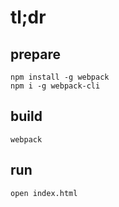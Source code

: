 # tl;dr

## prepare

    npm install -g webpack
    npm i -g webpack-cli

## build

    webpack

## run

    open index.html
